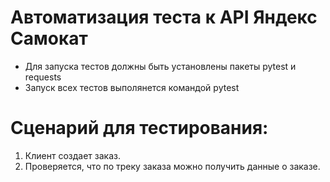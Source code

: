 # Автоматизация теста к API Яндекс Самокат
- Для запуска тестов должны быть установлены пакеты pytest и requests
- Запуск всех тестов выполянется командой pytest

# Сценарий для тестирования:
1. Клиент создает заказ.
2. Проверяется, что по треку заказа можно получить данные о заказе.
